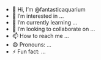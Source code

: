- 👋 Hi, I’m @fantasticaquarium
- 👀 I’m interested in ...
- 🌱 I’m currently learning ...
- 💞️ I’m looking to collaborate on ...
- 📫 How to reach me ...
- 😄 Pronouns: ...
- ⚡ Fun fact: ...

<!---
fantasticaquarium/fantasticaquarium is a ✨ special ✨ repository because its `README.md` (this file) appears on your GitHub profile.
You can click the Preview link to take a look at your changes.
--->
